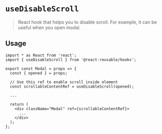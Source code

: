 # `useDisableScroll`

> React hook that helps you to disable scroll. For example, it can be useful when you open modal.

## Usage

```
import * as React from 'react';
import { useDisableScroll } from '@react-reusable/hooks';

export const Modal = props => {
  const { opened } = props;

  // Use this ref to enable scroll inside element
  const scrollableContentRef = useDisableScroll(opened);

  ...

  return (
    <div className="Modal" ref={scrollableContentRef}>
      ...
    </div>
  );
};

```
